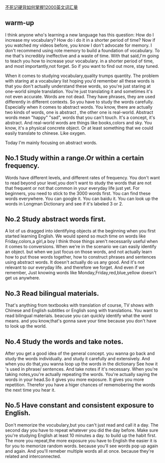 [不死记硬背如何掌握12000英文词汇量](https://www.bilibili.com/video/BV11t411W7f1?spm_id_from=333.999.0.0)





## warm-up
I think anyone who's learning a new language has this question:
How do I increase my vocabulary?
How do i do it in a shorter  period of time?
Now if you watched my videos before,
you know I don't advocate for memory.
I don't recommend using rote memory to build a foundation of vocabulary.
To me that's incredibly ineffective and a waste of time.
With that said,I'm going to teach you how to increase your vocabulary.
in a shorter period of time,
and most importantly,not forget.
So if you want to find out more, stay tuned.

When it comes to studying vocabulary,quality trumps quantity.
The problem with staring at a vocabulary list
hoping you'd remember all these words is that
you don't actually understand these words,
so you're just staring at one-world simple translation.
You're just translating it and sometimes it's not even accurate.
Words are not dead.
They have phrases,
they are used differently in different contexts.
So you have to study the words carefully.
Especially when it comes to abstract words.
You know, there are actually two kinds of words,
one is abstract , the other one is real-world.
Abstract words mean "happy" "sad",
words that you can't touch.
It's a concept, it's abstract.
And real-world words are things like books,colors and sky.
You know, it's a physical concrete object.
Or at least something that we could easily translate to chinese.
Like oxygen.

Today I'm mainly focusing on abstract words.


## No.1 Study within a range.Or within a certain frequency.
Words have different levels, and different rates of frequency.
You don't want to read beyond your level,you don't want to study the words that are not that frequent or not that common in your everyday life just yet.
For beginners, you need to stick to the 3000 words first.
You can find these words everywhere.
You can google it. You can baidu it.
You can look up the words in Longman Dictionary and see if it's labeled 3 or 2.

## No.2 Study abstract words first.
A lot of us dragged into identifying objects at the beginning when you first started learning English.
We would spend so much time on words like Friday,colors,a girl,a boy
I think those things aren't necessarily useful when it comes to conversions.
When we're in the scenario we can easily identify an object.
but when we just focus on those words,
and not actually learn how to put those words together,
how to construct phrases and sentences using abstract words.
It doesn't actually do us any good.
And it's not relevant to our everyday life. and therefore we forget.
And even if we remember,
Just knowing words like Monday,Friday,red,blue,yellow doesn't get us anywhere.

## No.3 Read bilingual materials.
That's anything from textbooks with translation of course,
TV shows with Chinese and English subtitles or English song with translations.
You want to read bilingual materials.
beacuse you can quickly identify what the word means.
and you know,that's gonna save your time
because you don't have to look up the world.

## No.4 Study the words and take notes.
After you get a good idea of the general concept.
you wanna go back and study the words individually.
and study it carefully and extensively.
And when you do that,you wanna loop up the words in the dictionary 
See how it 's used in phrase/ sentences.
And take notes if it's necessary.
When you're taking notes,you're actually repeating the words.
You're actually saying the words in your head.So it gives you more exposure.
It gives you more repetition.
Therefor you have a higer chances of 
rememobering the words the next time you hear it.

## No.5 Have constant and consistent exposure to English.
Don't memorize the vocubulary,but you can't just read and call it a day.
The second day you have to repeat whatever you did the day before.
Make sure you're studying English at least 10 minutes a day.
to build up the habit first.
The more you repeat,the more exposure you have to English
the easier it is for you to memorize random words.
because you'll see words pop up again and again.
And you'll remeber multiple words all at once.
because they're related and interconnected.
 